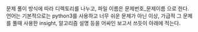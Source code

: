문제 풀이 방식에 따라 디렉토리를 나누고,
파일 이름은 문제번호_문제이름 으로 한다.
언어는 기본적으로는 python3를 사용하고
너무 쉬운 문제가 아닌 이상, 가급적 그 문제를 풀때 사용한 insight, 알고리즘 설명 등을 
어싸인 보고서 쓰듯이 아래에 적는다.
